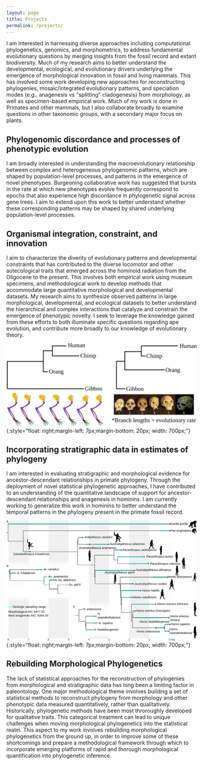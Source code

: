 ```yaml
---
layout: page
title: Projects
permalink: /projects/
---
```


I am interested in harnessing diverse approaches including computational phylogenetics, genomics, and morphometrics, to address fundamental evolutionary questions by merging insights from the fossil record and extant biodiversity. Much of my research aims to better understand the developmental, ecological, and evolutionary drivers underlying the emergence of morphological innovation in fossil and living mammals. This has involved some work developing new approaches for reconstructing phylogenies, mosaic/integrated evolutionary patterns, and speciation modes (e.g., anagenesis vs "splitting" cladogenesis) from morphology, as well as specimen-based empirical work. Much of my work is done in Primates and other mammals, but I also collaborate broadly to examine questions in other taxonomic groups, with a secondary major focus on plants.

## Phylogenomic discordance and processes of phenotypic evolution

I am broadly interested in understanding the macroevolutionary relationship between complex and heterogeneous phylogenomic patterns, which are shaped by population-level processes, and patterns in the emergence of novel phenotypes. Burgeoning collaborative work has suggested that bursts in the rate at which new phenotypes evolve frequently correspond to epochs that also experience high discordance in phylogenetic signal across gene trees. I aim to extend upon this work to better understand whether these corresponding patterns may be shaped by shared underlying population-level processes.

## Organismal integration, constraint, and innovation

I aim to characterize the diverity of evolutionary patterns and developmental constraints that has contributed to the diverse locomotor and other autecological traits that emerged across the hominoid radiation from the Oligocene to the present. This involves both empirical work using museum specimens, and methodological work to develop methods that accommodate large quantitative morphological and developmental datasets. My research aims to synthesize observed patterns in large morphological, developmental, and ecological datasets to better understand the hierarchical and complex interactions that catalyze and constrain the emergence of phenotypic novelty. I seek to leverage the knowledge gained from these efforts to both illuminate specific questions regarding ape evolution, and contribute more broadly to our knowledge of evolutionary theory.

![branchlens](/assets/img/branchlens.svg){:style="float: right;margin-left: 7px;margin-bottom: 20px; width: 700px;"}

## Incorporating stratigraphic data in estimates of phylogeny

I am interested in evaluating stratigraphic and morphological evidence for ancestor-descendant relationships in primate phylogeny. Through the deployment of novel statistical phylogenetic approaches, I have contributed to an understanding of the quantitative landscape of support for ancestor-descendant relationships and anagenesis in hominins. I am currently working to generalize this work in hominins to better understand the temporal patterns in the phylogeny present in the primate fossil record. 
 
![hominins](/assets/img/whole_tree.svg){:style="float: right;margin-left: 7px;margin-bottom: 20px; width: 700px;"}


## Rebuilding Morphological Phylogenetics

The lack of statistical approaches for the reconstruction of phylogenies from morphological and stratigraphic data has long been a limiting factor in paleontology. One major methodological theme involves building a set of statistical methods to reconstruct phylogeny from morphology and other phenotypic data measured quantitatively, rather than qualitatively. Historically, phylogenetic methods have been most throroughly developed for qualitative traits. This categorical treatment can lead to unique challenges when moving morphological phylogenetics into the statistical realm. This aspect to my work involves rebuilding morphological phylogenetics from the ground up, in order to improve some of these shortcomings and prepare a methodological framework through which to incorporate emerging platforms of rapid and thorough morphological quantification into phylogenetic inference.

